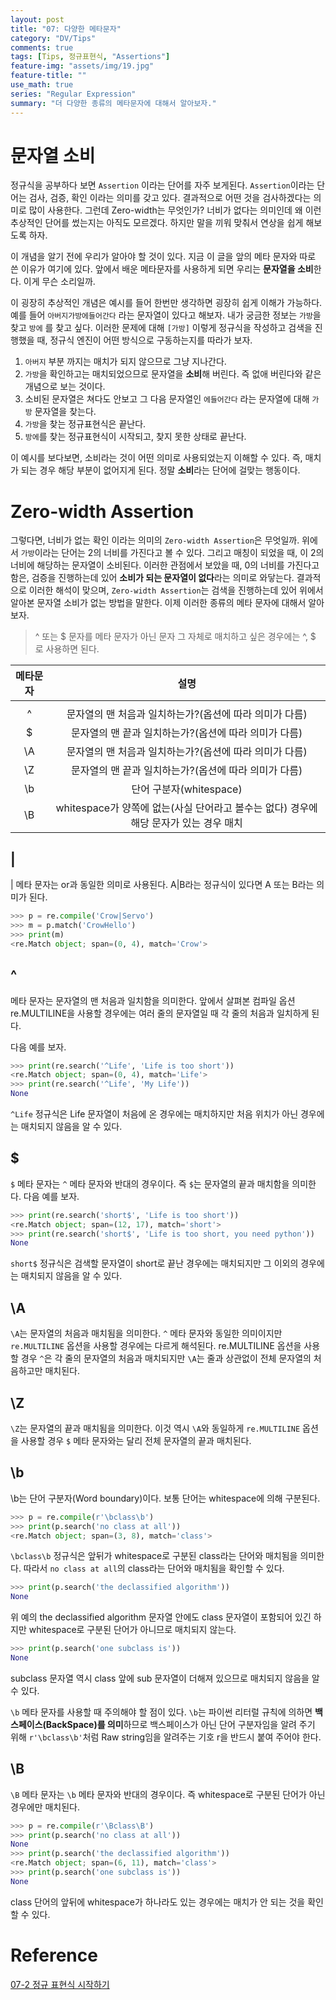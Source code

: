 ```yaml
---
layout: post
title: "07: 다양한 메타문자"
category: "DV/Tips"
comments: true
tags: [Tips, 정규표현식, "Assertions"]
feature-img: "assets/img/19.jpg"
feature-title: ""
use_math: true
series: "Regular Expression"
summary: "더 다양한 종류의 메타문자에 대해서 알아보자."
---
```


# 문자열 소비

정규식을 공부하다 보면 `Assertion` 이라는 단어를 자주 보게된다. `Assertion`이라는 단어는 검사, 검증, 확인 이라는 의미를 갖고 있다. 결과적으로 어떤 것을 검사하겠다는 의미로 많이 사용한다. 그런데 Zero-width는 무엇인가? 너비가 없다는 의미인데 왜 이런 추상적인 단어를 썼는지는 아직도 모르겠다. 하지만 말을 끼워 맞춰서 연상을 쉽게 해보도록 하자.

이 개념을 알기 전에 우리가 알아야 할 것이 있다. 지금 이 글을 앞의 메타 문자와 따로 쓴 이유가 여기에 있다. 앞에서 배운 메타문자를 사용하게 되면 우리는 **문자열을 소비**한다. 이게 무슨 소리일까.

이 굉장히 추상적인 개념은 예시를 들어 한번만 생각하면 굉장히 쉽게 이해가 가능하다. 예를 들어 `아버지가방에들어간다` 라는 문자열이 있다고 해보자. 내가 궁금한 정보는 `가방`을 찾고 `방에` 를 찾고 싶다. 이러한 문제에 대해 `[가방]` 이렇게 정규식을 작성하고 검색을 진행했을 때, 정규식 엔진이 어떤 방식으로 구동하는지를 따라가 보자.

1. `아버지` 부분 까지는 매치가 되지 않으므로 그냥 지나간다.
2. `가방`을 확인하고는 매치되었으므로 문자열을 **소비**해 버린다. 즉 없애 버린다와 같은 개념으로 보는 것이다.
3. 소비된 문자열은 쳐다도 안보고 그 다음 문자열인 `에들어간다` 라는 문자열에 대해 `가방` 문자열을 찾는다.
4. `가방`을 찾는 정규표현식은 끝난다.
5. `방에`를 찾는 정규표현식이 시작되고, 찾지 못한 상태로 끝난다.

이 예시를 보다보면, 소비라는 것이 어떤 의미로 사용되었는지 이해할 수 있다. 즉, 매치가 되는 경우 해당 부분이 없어지게 된다. 정말 **소비**라는 단어에 걸맞는 행동이다.

# Zero-width Assertion

그렇다면, 너비가 없는 확인 이라는 의미의 `Zero-width Assertion`은 무엇일까. 위에서 `가방`이라는 단어는 2의 너비를 가진다고 볼 수 있다. 그리고 매칭이 되었을 때, 이 2의 너비에 해당하는 문자열이 소비된다. 이러한 관점에서 보았을 때, 0의 너비를 가진다고 함은, 검증을 진행하는데 있어 **소비가 되는 문자열이 없다**라는 의미로 와닿는다. 결과적으로 이러한 해석이 맞으며, `Zero-width Assertion`는 검색을 진행하는데 있어 위에서 알아본 문자열 소비가 없는 방법을 말한다. 이제 이러한 종류의 메타 문자에 대해서 알아보자.

> ^ 또는 $ 문자를 메타 문자가 아닌 문자 그 자체로 매치하고 싶은 경우에는 \^, \$ 로 사용하면 된다.

| 메타문자 |                                         설명                                          |
| :------: | :-----------------------------------------------------------------------------------: |
|          |                                                                                       | 또는 이라는 의미 (Or) |
|    ^     |                문자열의 맨 처음과 일치하는가?(옵션에 따라 의미가 다름)                |
|    \$    |                 문자열의 맨 끝과 일치하는가?(옵션에 따라 의미가 다름)                 |
|    \A    |                문자열의 맨 처음과 일치하는가?(옵션에 따라 의미가 다름)                |
|    \Z    |                 문자열의 맨 끝과 일치하는가?(옵션에 따라 의미가 다름)                 |
|    \b    |                                단어 구분자(whitespace)                                |
|    \B    | whitespace가 양쪽에 없는(사실 단어라고 볼수는 없다) 경우에 해당 문자가 있는 경우 매치 |

## |

| 메타 문자는 or과 동일한 의미로 사용된다. A|B라는 정규식이 있다면 A 또는 B라는 의미가 된다.

```python
>>> p = re.compile('Crow|Servo')
>>> m = p.match('CrowHello')
>>> print(m)
<re.Match object; span=(0, 4), match='Crow'>
```

## ^

메타 문자는 문자열의 맨 처음과 일치함을 의미한다. 앞에서 살펴본 컴파일 옵션 re.MULTILINE을 사용할 경우에는 여러 줄의 문자열일 때 각 줄의 처음과 일치하게 된다.

다음 예를 보자.

```python
>>> print(re.search('^Life', 'Life is too short'))
<re.Match object; span=(0, 4), match='Life'>
>>> print(re.search('^Life', 'My Life'))
None
```

`^Life` 정규식은 Life 문자열이 처음에 온 경우에는 매치하지만 처음 위치가 아닌 경우에는 매치되지 않음을 알 수 있다.

## \$

`$` 메타 문자는 `^` 메타 문자와 반대의 경우이다. 즉 `$`는 문자열의 끝과 매치함을 의미한다. 다음 예를 보자.

```python
>>> print(re.search('short$', 'Life is too short'))
<re.Match object; span=(12, 17), match='short'>
>>> print(re.search('short$', 'Life is too short, you need python'))
None
```

`short$` 정규식은 검색할 문자열이 short로 끝난 경우에는 매치되지만 그 이외의 경우에는 매치되지 않음을 알 수 있다.

## \A

`\A`는 문자열의 처음과 매치됨을 의미한다. `^` 메타 문자와 동일한 의미이지만 `re.MULTILINE` 옵션을 사용할 경우에는 다르게 해석된다. re.MULTILINE 옵션을 사용할 경우 `^`은 각 줄의 문자열의 처음과 매치되지만 `\A`는 줄과 상관없이 전체 문자열의 처음하고만 매치된다.

## \Z

`\Z`는 문자열의 끝과 매치됨을 의미한다. 이것 역시 `\A`와 동일하게 `re.MULTILINE` 옵션을 사용할 경우 `$` 메타 문자와는 달리 전체 문자열의 끝과 매치된다.

## \b

\b는 단어 구분자(Word boundary)이다. 보통 단어는 whitespace에 의해 구분된다.

```python
>>> p = re.compile(r'\bclass\b')
>>> print(p.search('no class at all'))
<re.Match object; span=(3, 8), match='class'>
```

`\bclass\b` 정규식은 앞뒤가 whitespace로 구분된 class라는 단어와 매치됨을 의미한다. 따라서 `no class at all`의 class라는 단어와 매치됨을 확인할 수 있다.

```python
>>> print(p.search('the declassified algorithm'))
None
```

위 예의 the declassified algorithm 문자열 안에도 class 문자열이 포함되어 있긴 하지만 whitespace로 구분된 단어가 아니므로 매치되지 않는다.

```python
>>> print(p.search('one subclass is'))
None
```

subclass 문자열 역시 class 앞에 sub 문자열이 더해져 있으므로 매치되지 않음을 알 수 있다.

`\b` 메타 문자를 사용할 때 주의해야 할 점이 있다. `\b`는 파이썬 리터럴 규칙에 의하면 **백스페이스(BackSpace)를 의미**하므로 백스페이스가 아닌 단어 구분자임을 알려 주기 위해 `r'\bclass\b'`처럼 Raw string임을 알려주는 기호 r을 반드시 붙여 주어야 한다.

## \B

`\B` 메타 문자는 `\b` 메타 문자와 반대의 경우이다. 즉 whitespace로 구분된 단어가 아닌 경우에만 매치된다.

```python
>>> p = re.compile(r'\Bclass\B')
>>> print(p.search('no class at all'))
None
>>> print(p.search('the declassified algorithm'))
<re.Match object; span=(6, 11), match='class'>
>>> print(p.search('one subclass is'))
None
```

class 단어의 앞뒤에 whitespace가 하나라도 있는 경우에는 매치가 안 되는 것을 확인할 수 있다.

# Reference

[07-2 정규 표현식 시작하기](https://wikidocs.net/4308)
